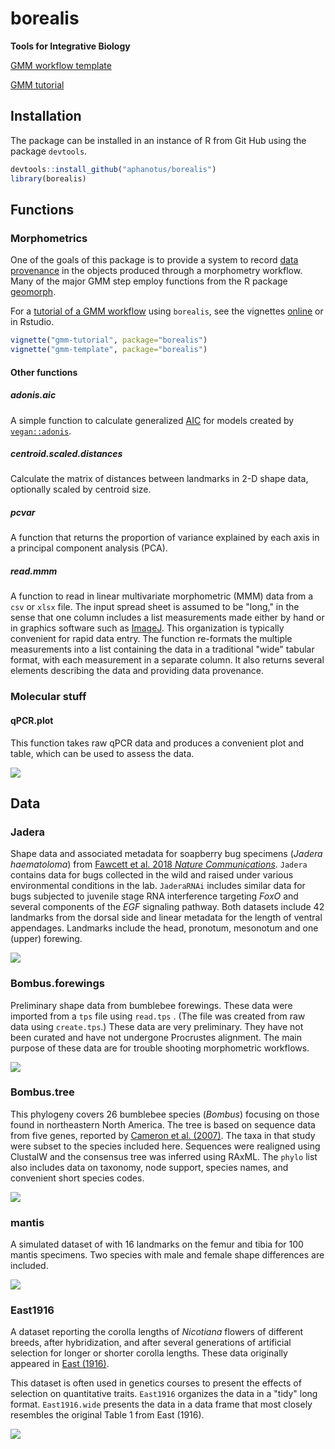 # borealis

**Tools for Integrative Biology**

[GMM workflow template](https://www.bugsinourbackyard.org/wp-content/uploads/2020/10/gmm-template.html)

[GMM tutorial](https://www.bugsinourbackyard.org/wp-content/uploads/2020/10/gmm-tutorial.html)


## Installation

The package can be installed in an instance of R from Git Hub using the package `devtools`.

``` r
devtools::install_github("aphanotus/borealis")
library(borealis)
```

## Functions

### Morphometrics

One of the goals of this package is to provide a system to record [data provenance](https://en.wikipedia.org/wiki/Data_lineage#Data_provenance) in the objects
produced through a morphometry workflow. Many of the major GMM step employ functions from the R package [geomorph](https://cran.r-project.org/web/packages/geomorph/index.html).

For a [tutorial of a GMM workflow](https://www.bugsinourbackyard.org/wp-content/uploads/2020/10/gmm-tutorial.html) using `borealis`, see the vignettes [online](https://www.bugsinourbackyard.org/wp-content/uploads/2020/10/gmm-tutorial.html) or in Rstudio.

```r
vignette("gmm-tutorial", package="borealis")
vignette("gmm-template", package="borealis")
```

#### Other functions 

##### adonis.aic

A simple function to calculate generalized [AIC](https://en.wikipedia.org/wiki/Akaike_information_criterion) for models created by [`vegan::adonis`](https://www.rdocumentation.org/packages/vegan/versions/2.4-2/topics/adonis).

##### centroid.scaled.distances

Calculate the matrix of distances between landmarks in 2-D shape data, optionally scaled by centroid size.

##### pcvar
 
A function that returns the proportion of variance explained by each axis in a principal component analysis (PCA).

##### read.mmm

A function to read in linear multivariate morphometric (MMM) data from a `csv` or `xlsx` file.
The input spread sheet is assumed to be "long," in the sense that one column includes a list measurements made either by hand or in graphics software such as [ImageJ](https://imagej.net).
This organization is typically convenient for rapid data entry.
The function re-formats the multiple measurements into a list containing the data in a traditional "wide" tabular format, with each measurement in a separate column. It also returns several elements
describing the data and providing data provenance.


### Molecular stuff

#### qPCR.plot

This function takes raw qPCR data and produces a convenient plot and table, which can be used to assess the data.

![](https://i.imgur.com/wSiHqsD.png)

## Data

### Jadera

Shape data and associated metadata for soapberry bug specimens (*Jadera haematoloma*) from [Fawcett et al. 2018 *Nature Communications*](https://www.nature.com/articles/s41467-018-04102-1). `Jadera` contains data for bugs collected in the wild and raised under various environmental conditions in the lab. `JaderaRNAi` includes similar data for bugs subjected to juvenile stage RNA interference targeting *FoxO* and several components of the *EGF* signaling pathway. Both datasets include 42 landmarks from the dorsal side and linear metadata for the length of ventral appendages. Landmarks include the head, pronotum, mesonotum and one (upper) forewing.

![](https://i.imgur.com/ZCmMXav.png)

### Bombus.forewings

Preliminary shape data from bumblebee forewings. These data were imported from a `tps` file using `read.tps` . (The file was created from raw data using `create.tps`.) These data are very preliminary. They have not been curated and have not undergone Procrustes alignment. The main purpose of these data are for trouble shooting morphometric workflows.

![](https://i.imgur.com/QDTUaFK.jpg)

### Bombus.tree

This phylogeny covers 26 bumblebee species (*Bombus*) focusing on those found in northeastern North America. The tree is based on sequence data from five genes, reported by [Cameron et al. (2007)](https://doi.org/10.1111/j.1095-8312.2007.00784.x). The taxa in that study were subset to the species included here. Sequences were realigned using ClustalW and the consensus tree was inferred using RAxML. The `phylo` list also includes data on taxonomy, node support, species names, and convenient short species codes.

![](https://i.imgur.com/KjWXYHs.jpg)

### mantis

A simulated dataset of with 16 landmarks on the femur and tibia for 100 mantis specimens. Two species with male and female shape differences are included.

![](https://i.imgur.com/Dxk2DyJ.png)

### East1916

A dataset reporting the corolla lengths of *Nicotiana* flowers of different breeds, after hybridization, and after several generations of artificial selection for longer or shorter corolla lengths. These data originally appeared in [East (1916)](http://www.genetics.org/content/1/2/164/). 

This dataset is often used in genetics courses to present the effects of selection on quantitative traits. `East1916` organizes the data in a "tidy" long format. `East1916.wide` presents the data in a data frame that most closely resembles the original Table 1 from East (1916).

![](https://i.imgur.com/M55tSko.jpg)




